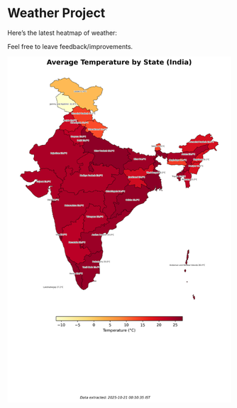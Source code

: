 # Weather Project

Here’s the latest heatmap of weather:

Feel free to leave feedback/improvements.

![India Heatmap](docs/assets/india_heatmap.png?v=F68225)
